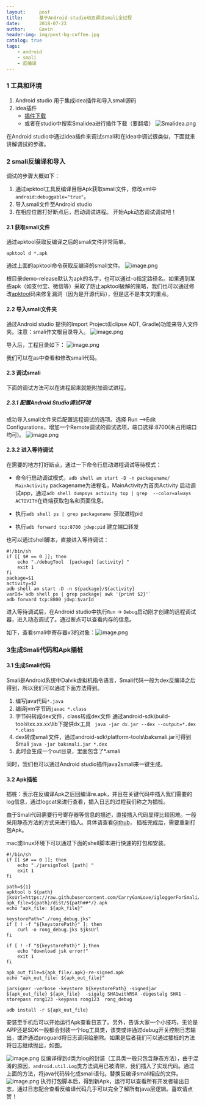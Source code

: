 ```yaml
---
layout:     post
title:      基于Android-studio动态调试smali全过程
date:       2018-07-23
author:     Gavin
header-img: img/post-bg-coffee.jpg
catalog: true
tags:
    - android
    - smali
    - 反编译
---
```

### 1 工具和环境
1. Android studio 用于集成idea插件和导入smali源码
2. idea插件
	- [插件下载](https://link.jianshu.com/?t=https://bitbucket.org/JesusFreke/smali/downloads/
)
	- 或者在studio中搜索Smalidea进行插件下载（要翻墙）
![Smalidea.png](https://upload-images.jianshu.io/upload_images/1689923-0181c17f552c11f6.png?imageMogr2/auto-orient/strip%7CimageView2/2/w/1240)

在Android studio中通过idea插件来调试smali和在idea中调试很类似，下面就来讲解调试的步骤。
### 2 smali反编译和导入
调试的步骤大概如下：
1. 通过apktool工具反编译目标Apk获取smali文件，修改xml中`android:debuggable="true"`。
2. 导入smali文件至Android studio
3. 在相应位置打好断点后，启动调试进程。
开始Apk动态调试调试吧！

#### 2.1 获取smali文件
通过apktool获取反编译之后的smali文件非常简单。
```shell
apktool d *.apk
```
通过上面的apktool命令获取反编译的smali文件。
![image.png](https://upload-images.jianshu.io/upload_images/1689923-be4b7ca5f800026f.png?imageMogr2/auto-orient/strip%7CimageView2/2/w/1240)

根目录demo-release默认为apk的名字，也可以通过-o指定路径名。如果遇到某些apk（如支付宝、微信等）采取了防止apktool破解的策略，我们也可以通过修改[apktool](https://github.com/iBotPeaches/Apktool)码来修复漏洞（因为是开源代码），但是这不是本文的重点。
#### 2.2 导入smali文件夹
通过Android studio 提供的Import Project(Eclipse ADT, Gradle)功能来导入文件夹。注意：smali作文根目录导入。
![image.png](https://upload-images.jianshu.io/upload_images/1689923-eb1848ac6dfea92d.png?imageMogr2/auto-orient/strip%7CimageView2/2/w/1240)

导入后，工程目录如下：
![image.png](https://upload-images.jianshu.io/upload_images/1689923-44db02b40595fb61.png?imageMogr2/auto-orient/strip%7CimageView2/2/w/1240)

我们可以在as中查看和修改smali代码。



#### 2.3 调试smali

下面的调试方法可以在进程起来就能附加调试进程。
##### 2.3.1 配置Android Studio调试环境
成功导入smali文件夹后配置远程调试的选项。选择 Run -->Edit Configurations，增加一个Remote调试的调试选项，端口选择:8700(未占用端口均可)。
![image.png](https://upload-images.jianshu.io/upload_images/1689923-3b24a5e29a9faac0.png?imageMogr2/auto-orient/strip%7CimageView2/2/w/1240)
#### 2.3.2 进入等待调试
在需要的地方打好断点，通过一下命令行启动进程调试等待模式：
- 命令行启动调试模式，`adb shell am start -D -n packagename/ MainActivity`
packagename为进程名，MainActivity为首页Activity
启动调试app，通过`adb shell dumpsys activity top | grep  --color=always ACTIVITY`在终端获取包名和页面信息。

- 执行`adb shell ps | grep packagename `获取进程pid
- 执行`adb forward tcp:8700 jdwp:pid` 建立端口转发

也可以通过shell脚本，直接进入等待调试：

```
#!/bin/sh
if [[ $# == 0 ]]; then
	echo "./debugTool  [package] [activity] "
	exit 1
fi
package=$1
activity=$2
adb shell am start -D -n ${package}/${activity}
varId=`adb shell ps | grep package| awk '{print $2}'`
adb forward tcp:8800 jdwp:$varId
```

进入等待调试后，在Android studio中执行`Run` -> `Debug`启动刚才创建的远程调试器，进入动态调试了。通过断点可以查看内存的信息。

如下，查看smali中寄存器v3的对象：![image.png](https://upload-images.jianshu.io/upload_images/1689923-b6852b65b38448ab.png?imageMogr2/auto-orient/strip%7CimageView2/2/w/1240)

### 3生成Smali代码和Apk插桩
#### 3.1 生成Smali代码
Smali是Android系统中Dalvik虚拟机指令语言，Smali代码一般为dex反编译之后得到，所以我们可以通过下面方法得到。
1. 编写java代码`*.java`
2. 编译jvm字节码`javac *.class`
3. 字节码转成dex文件，class转成dex文件
通过android-sdk\build-tools\xx.xx.xx\lib下提供dx工具
` java -jar dx.jar --dex --output=*.dex *.class`
4. dex转成smali文件，通过android-sdk\platform-tools\baksmali.jar可得到Smali
`java -jar baksmali.jar *.dex`
5. 此时会生成一个out目录，里面包含了*.smali

同时，我们也可以通过Android studio插件java2smali来一键生成。
#### 3.2 Apk插桩
插桩：表示在反编译Apk之后回编译re.apk，并且在关键代码中插入我们需要的log信息，通过logcat来进行查看，插入日志的过程我们称之为插桩。

由于Smali代码需要行号寄存器等信息的描述，直接插入代码显得比较困难。一般采用静态方法的方式来进行插入。具体请查看[Github](https://github.com/CarryGanLove/igloggerForSmali)，
插桩完成后，需要重新打包Apk。

mac或linux环境下可以通过下面的shell脚本进行快速的打包和安装。

```
#!/bin/sh
if [[ $# == 0 ]]; then
	echo "./jarsignTool [path] "
	exit 1
fi

path=${1}
apktool b ${path}
jksUrl=https://raw.githubusercontent.com/CarryGanLove/igloggerForSmali/826bd04eaa18352dd36a861c8f2d7b4a9c373d4a/rong_debug.jks
apk_file=${path}/dist/${path##*/}.apk
echo "apk_file: ${apk_file}"

keystorePath="./rong_debug.jks"
if [ ! -f "${keystorePath}" ]; then 
	curl -o rong_debug.jks $jksUrl
fi

if [ ! -f "${keystorePath}" ];then 
	echo "download jsk error!" 
	exit 1
fi

apk_out_file=${apk_file/.apk}-re-signed.apk
echo "apk_out_file: ${apk_out_file}"

jarsigner -verbose -keystore ${keystorePath} -signedjar ${apk_out_file} ${apk_file}  -sigalg SHA1withRSA -digestalg SHA1 -storepass rong123 -keypass rong123  rong_debug

adb install -r ${apk_out_file}
```

安装至手机后可以开始运行Apk查看日志了。另外，告诉大家一个小技巧，无论是APP还是SDK一般都会封装一个log工具类，该类或许通过debug开关控制日志输出，或许通过proguard将日志调用给删除。如果是后者我们可以通过插桩的方法将日志继续抛出，如图。

![image.png](https://upload-images.jianshu.io/upload_images/1689923-4b18872a5f6a17b9.png?imageMogr2/auto-orient/strip%7CimageView2/2/w/1240)
反编译得到d类为log的封装（工具类一般只包含静态方法），由于混淆的原因，`android.util.Log`类方法调用已被清除，我们插入了实现代码。通过上面的方法，将java代码转化成smali语句。替换反编译smali相应的文件。
![image.png](https://upload-images.jianshu.io/upload_images/1689923-09e99f302e63c9ea.png?imageMogr2/auto-orient/strip%7CimageView2/2/w/1240)
执行打包脚本后，得到新Apk，运行可以查看所有开发者输出日志，通过日志配合查看反编译代码几乎可以完全了解所有java层逻辑。喜欢请点赞！




